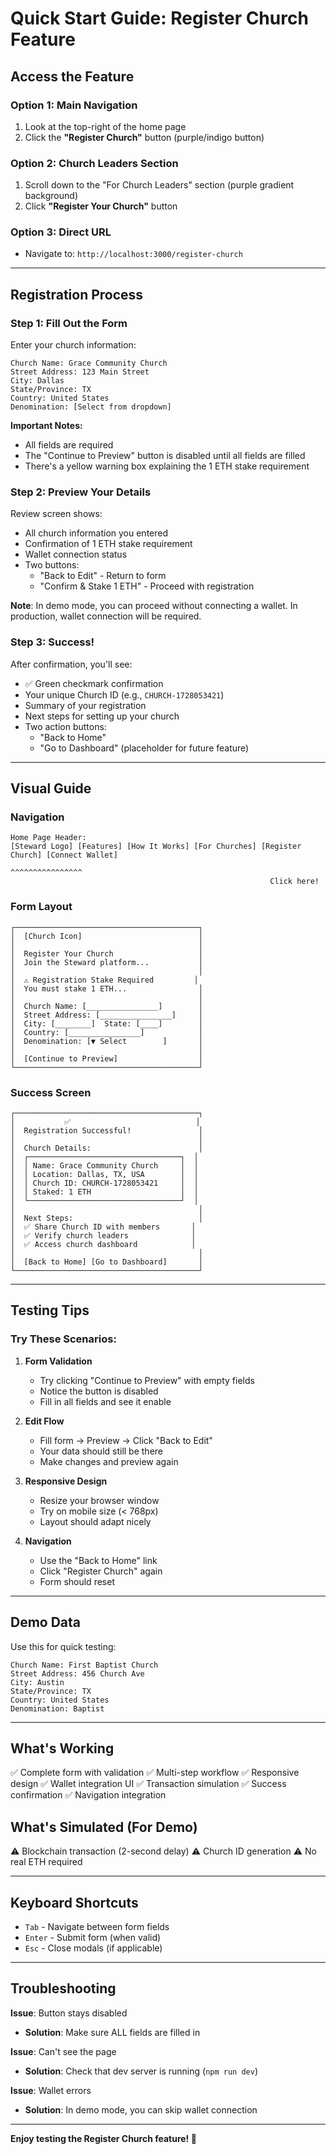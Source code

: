 # Quick Start Guide: Register Church Feature

## Access the Feature

### Option 1: Main Navigation
1. Look at the top-right of the home page
2. Click the **"Register Church"** button (purple/indigo button)

### Option 2: Church Leaders Section
1. Scroll down to the "For Church Leaders" section (purple gradient background)
2. Click **"Register Your Church"** button

### Option 3: Direct URL
- Navigate to: `http://localhost:3000/register-church`

---

## Registration Process

### Step 1: Fill Out the Form

Enter your church information:

```
Church Name: Grace Community Church
Street Address: 123 Main Street
City: Dallas
State/Province: TX
Country: United States
Denomination: [Select from dropdown]
```

**Important Notes:**
- All fields are required
- The "Continue to Preview" button is disabled until all fields are filled
- There's a yellow warning box explaining the 1 ETH stake requirement

### Step 2: Preview Your Details

Review screen shows:
- All church information you entered
- Confirmation of 1 ETH stake requirement
- Wallet connection status
- Two buttons:
  - "Back to Edit" - Return to form
  - "Confirm & Stake 1 ETH" - Proceed with registration

**Note**: In demo mode, you can proceed without connecting a wallet. In production, wallet connection will be required.

### Step 3: Success!

After confirmation, you'll see:
- ✅ Green checkmark confirmation
- Your unique Church ID (e.g., `CHURCH-1728053421`)
- Summary of your registration
- Next steps for setting up your church
- Two action buttons:
  - "Back to Home"
  - "Go to Dashboard" (placeholder for future feature)

---

## Visual Guide

### Navigation
```
Home Page Header:
[Steward Logo] [Features] [How It Works] [For Churches] [Register Church] [Connect Wallet]
                                                          ^^^^^^^^^^^^^^^^
                                                          Click here!
```

### Form Layout
```
┌─────────────────────────────────────────┐
│  [Church Icon]                          │
│                                         │
│  Register Your Church                   │
│  Join the Steward platform...           │
│                                         │
│  ⚠️ Registration Stake Required         │
│  You must stake 1 ETH...                │
│                                         │
│  Church Name: [________________]        │
│  Street Address: [________________]     │
│  City: [________]  State: [____]        │
│  Country: [________________]            │
│  Denomination: [▼ Select        ]       │
│                                         │
│  [Continue to Preview]                  │
└─────────────────────────────────────────┘
```

### Success Screen
```
┌─────────────────────────────────────────┐
│           ✅                            │
│  Registration Successful!               │
│                                         │
│  Church Details:                        │
│  ┌──────────────────────────────────┐  │
│  │ Name: Grace Community Church     │  │
│  │ Location: Dallas, TX, USA        │  │
│  │ Church ID: CHURCH-1728053421     │  │
│  │ Staked: 1 ETH                    │  │
│  └──────────────────────────────────┘  │
│                                         │
│  Next Steps:                            │
│  ✅ Share Church ID with members       │
│  ✅ Verify church leaders              │
│  ✅ Access church dashboard            │
│                                         │
│  [Back to Home] [Go to Dashboard]       │
└─────────────────────────────────────────┘
```

---

## Testing Tips

### Try These Scenarios:

1. **Form Validation**
   - Try clicking "Continue to Preview" with empty fields
   - Notice the button is disabled
   - Fill in all fields and see it enable

2. **Edit Flow**
   - Fill form → Preview → Click "Back to Edit"
   - Your data should still be there
   - Make changes and preview again

3. **Responsive Design**
   - Resize your browser window
   - Try on mobile size (< 768px)
   - Layout should adapt nicely

4. **Navigation**
   - Use the "Back to Home" link
   - Click "Register Church" again
   - Form should reset

---

## Demo Data

Use this for quick testing:

```
Church Name: First Baptist Church
Street Address: 456 Church Ave
City: Austin
State/Province: TX
Country: United States
Denomination: Baptist
```

---

## What's Working

✅ Complete form with validation
✅ Multi-step workflow
✅ Responsive design
✅ Wallet integration UI
✅ Transaction simulation
✅ Success confirmation
✅ Navigation integration

## What's Simulated (For Demo)

⚠️ Blockchain transaction (2-second delay)
⚠️ Church ID generation
⚠️ No real ETH required

---

## Keyboard Shortcuts

- `Tab` - Navigate between form fields
- `Enter` - Submit form (when valid)
- `Esc` - Close modals (if applicable)

---

## Troubleshooting

**Issue**: Button stays disabled
- **Solution**: Make sure ALL fields are filled in

**Issue**: Can't see the page
- **Solution**: Check that dev server is running (`npm run dev`)

**Issue**: Wallet errors
- **Solution**: In demo mode, you can skip wallet connection

---

**Enjoy testing the Register Church feature! 🎉**

